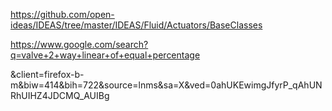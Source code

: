 https://github.com/open-ideas/IDEAS/tree/master/IDEAS/Fluid/Actuators/BaseClasses

https://www.google.com/search?q=valve+2+way+linear+of+equal+percentage

&client=firefox-b-m&biw=414&bih=722&source=lnms&sa=X&ved=0ahUKEwimgJfyrP_qAhUNRhUIHZ4JDCMQ_AUIBg
